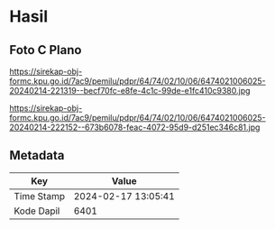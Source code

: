 # Hasil

## Foto C Plano

https://sirekap-obj-formc.kpu.go.id/7ac9/pemilu/pdpr/64/74/02/10/06/6474021006025-20240214-221319--becf70fc-e8fe-4c1c-99de-e1fc410c9380.jpg

https://sirekap-obj-formc.kpu.go.id/7ac9/pemilu/pdpr/64/74/02/10/06/6474021006025-20240214-222152--673b6078-feac-4072-95d9-d251ec346c81.jpg


## Metadata

| Key        | Value               |
| ---------- | ------------------- |
| Time Stamp | 2024-02-17 13:05:41 |
| Kode Dapil | 6401                |



